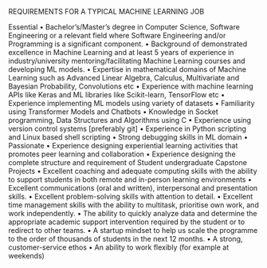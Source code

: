 REQUIREMENTS FOR A TYPICAL MACHINE LEARNING JOB

Essential
• Bachelor’s/Master’s degree in Computer Science, Software Engineering or a relevant field where Software Engineering and/or Programming is a significant component.
• Background of demonstrated excellence in Machine Learning and at least 5 years of experience in industry/university mentoring/facilitating Machine Learning courses and developing ML models.
• Expertise in mathematical domains of Machine Learning such as Advanced Linear Algebra, Calculus, Multivariate and Bayesian Probability, Convolutions etc
• Experience with machine learning APIs like Keras and ML libraries like Scikit-learn, TensorFlow etc
• Experience implementing ML models using variety of datasets
• Familiarity using Transformer Models and Chatbots
• Knowledge in Socket programming, Data Structures and Algorithms using C
• Experience using version control systems [preferably git]
• Experience in Python scripting and Linux based shell scripting
• Strong debugging skills in ML domain
• Passionate
• Experience designing experiential learning activities that promotes peer learning and collaboration
• Experience designing the complete structure and requirement of Student undergraduate Capstone Projects
• Excellent coaching and adequate computing skills with the ability to support students in both remote and in-person learning environments
• Excellent communications (oral and written), interpersonal and presentation skills.
• Excellent problem-solving skills with attention to detail.
• Excellent time management skills with the ability to multitask, prioritise own work, and work independently.
• The ability to quickly analyze data and determine the appropriate academic support intervention required by the student or to redirect to other teams.
• A startup mindset to help us scale the programme to the order of thousands of students in the next 12 months.
• A strong, customer-service ethos
• An ability to work flexibly (for example at weekends)